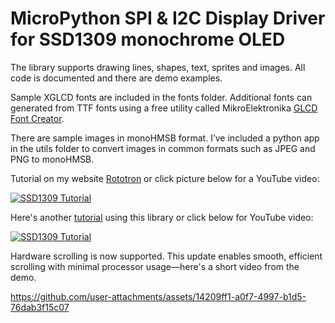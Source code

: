 # MicroPython SPI & I2C Display Driver for SSD1309 monochrome OLED
The library supports drawing lines, shapes, text, sprites and images.  All code is documented and there are demo examples.

Sample XGLCD fonts are included in the fonts folder.  Additional fonts can generated from TTF fonts using a free utility called MikroElektronika [GLCD Font Creator](https://www.mikroe.com/glcd-font-creator).

There are sample images in monoHMSB format.  I’ve included a python app in the utils folder to convert images in common formats such as JPEG and PNG to monoHMSB.

Tutorial on my website [Rototron](https://www.rototron.info/projects/wi-fi-caller-id-blocking/) or click picture below for a YouTube video:

[![SSD1309 Tutorial](https://img.youtube.com/vi/GhXtQNxpKeo/sddefault.jpg)](https://youtu.be/GhXtQNxpKeo)

Here's another [tutorial](https://www.rototron.info/projects/wi-fi-caller-id-blocking/) using this library or click below for YouTube video:

[![SSD1309 Tutorial](https://img.youtube.com/vi/b63ZPafPQVM/sddefault.jpg)](https://youtu.be/b63ZPafPQVM)

Hardware scrolling is now supported. This update enables smooth, efficient scrolling with minimal processor usage—here's a short video from the demo.

https://github.com/user-attachments/assets/14209ff1-a0f7-4997-b1d5-76dab3f15c07
